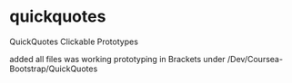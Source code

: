 # quickquotes
QuickQuotes Clickable Prototypes

added all files was working prototyping in Brackets under /Dev/Coursea-Bootstrap/QuickQuotes

